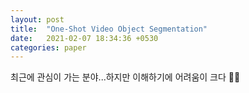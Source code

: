 ```yaml
---
layout: post
title:  "One-Shot Video Object Segmentation"
date:   2021-02-07 18:34:36 +0530
categories: paper
---
```


최근에 관심이 가는 분야...하지만 이해하기에 어려움이 크다 🥲🥲



